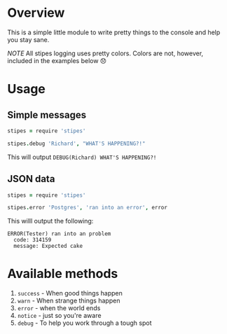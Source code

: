 Overview
========

This is a simple little module to write pretty things to the console and help you stay sane.

*NOTE* All stipes logging uses pretty colors. Colors are not, however, included in the examples below :disappointed:

Usage
=====

Simple messages
---------------

```coffeescript
stipes = require 'stipes'

stipes.debug 'Richard', "WHAT'S HAPPENING?!"
```

This will output `DEBUG(Richard) WHAT'S HAPPENING?!`

JSON data
---------

```coffeescript
stipes = require 'stipes'

stipes.error 'Postgres', 'ran into an error', error
```

This willl output the following:

```
ERROR(Tester) ran into an problem
  code: 314159
  message: Expected cake
```

Available methods
=================

1. `success` - When good things happen
2. `warn` - When strange things happen
3. `error` - when the world ends
4. `notice` - just so you're aware
5. `debug` - To help you work through a tough spot